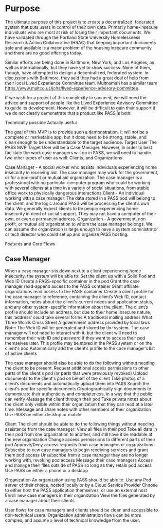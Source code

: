 # Purpose
The ultimate purpose of this project is to create a decentralized, federated system that puts users in control of their own data. Primarily home-insecure individuals who are most at risk of losing their important documents. We have validated through the Portland State University Homelessness Research & Action Collaborative (HRAC) that keeping important documents safe and available is a major problem of the housing insecure community and there are no good offerings today. 

Similar efforts are being done in Baltimore, New York, and Los Angeles, as well as internationally, but they have yet to show success. None of them, though, have attempted to design a decentralized, federated system.
In discussions with Baltimore, they said they had a great deal of help from their local Lived Experience Committee team. Multnomah has a similar team https://www.multco.us/johs/lived-experience-advisory-committee. 

If we wish for a project of this complexity to succeed, we will need the advice and support of people like the Lived Experience Advisory Committee to guide its development. However, it will be difficult to gain their support if we do not clearly demonstrate that a product like PASS is both:

Technically possible
Actually useful

The goal of this MVP is to provide such a demonstration. It will not be a complete or marketable app, but it does need to be strong, stable, and clean enough to be understandable to the target audience.
Target User
The PASS MVP Target User will be a Case Manager. However, in order to best facilitate the work case managers will do in PASS, we will need to handle two other types of user as well: Clients, and Organizations

Case Manager - A social worker who assists individuals experiencing home insecurity in receiving aid. The case manager may work for the government, or for a non-profit or mutual aid organization. The case manager is a professional with no particular computer program who could be working with several clients at a time in a variety of social situations, from stable office work to physically dangerous interactions
Client - An individual working with a case manager. The data stored in a PASS pod will belong to the client, and the logic around PASS will be processing the client’s own data. We generally expect clients to be people experiencing home insecurity in need of social support. They may not have a computer of their own, or even a permanent address.
Organization - A government, non profit, or mutual aid organization to whom the case manager belongs. We can assume the organization is large enough to have a system administrator or tech director who could set up and organize PASS hosting.

Features and Core Flows

## Case Manager
When a case manager sits down next to a client experiencing home insecurity, the system will be able to:
Set the client up with a Solid Pod and Web ID
Create a PASS-specific container in the pod
Grant the case manager read-append access to the PASS container
Grant affiliate organizations read access to the PASS container
Create a client profile for the case manager to reference, containing the client’s Web ID, contact information, notes about the client's current needs and application status, and any other system-specific information about the client.
The client’s profile should include an address, but due to their home insecure nature, this ‘address’ could take several forms
A traditional mailing address
What Three Words
Cross Street
A government address provided by local laws
Note: The Web ID will be generated and stored by the system. The case manager will not need to interact with it, but the client will need to remember their web ID and password if they want to access their pod themselves later.
This profile may be stored in the PASS system or on the client's pod
Automatically add the client’s profile to the case manager’s list of active clients

The case manager should also be able to do the following without needing the client to be present:
Request additional access permissions to other parts of the client's pod (or parts that were previously revoked)
Upload documents to the client's pod on behalf of the client
Take photos of a client’s documents and automatically upload them into PASS
Search the client's pod for specific documents
Cryptographically sign documents to demonstrate their authenticity and completeness, in a way that the public can verify
Message the client through their pod
Take private notes about the client only visible within their organization that they can read at a later time.
Message and share notes with other members of their organization
Use PASS on either desktop or mobile

Client
The client should be able to do the following things without needing assistance from the case manager:
View all files in their pod
Take all data in their pod from one organization to another, and still have it be readable at the new organization
Change access permissions to different parts of their pod
Approve/Deny access requests from case managers or organizations
Subscribe to new case managers to begin receiving services and grant them pod access
Unsubscribe from a case manager they are no longer working with, revoking pod access
Message their case managers
Access and manage their files outside of PASS so long as they retain pod access
Use PASS on either a phone or a desktop

Organization
An organization using PASS should be able to:
Use any Pod server of their choice, hosted locally or by a Cloud Service Provider
Choose to either host the PASS application themselves, or use an external host
Enroll new case managers in their organization
View the files generated by a case manager about their clients


User flows for case managers and clients should be clean and accessible to non-technical users. Organization administration flows can be more complex, and assume a level of technical knowledge from the user.

